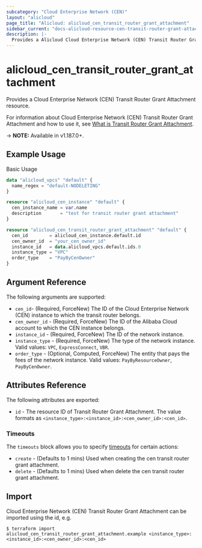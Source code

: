 ```yaml
---
subcategory: "Cloud Enterprise Network (CEN)"
layout: "alicloud"
page_title: "Alicloud: alicloud_cen_transit_router_grant_attachment"
sidebar_current: "docs-alicloud-resource-cen-transit-router-grant-attachment"
description: |-
  Provides a Alicloud Cloud Enterprise Network (CEN) Transit Router Grant Attachment resource.
---
```


# alicloud\_cen\_transit\_router\_grant\_attachment

Provides a Cloud Enterprise Network (CEN) Transit Router Grant Attachment resource.

For information about Cloud Enterprise Network (CEN) Transit Router Grant Attachment and how to use it, see [What is Transit Router Grant Attachment](https://www.alibabacloud.com/help/en/cloud-enterprise-network/latest/grantinstancetotransitrouter).

-> **NOTE:** Available in v1.187.0+.

## Example Usage

Basic Usage

```terraform
data "alicloud_vpcs" "default" {
  name_regex = "default-NODELETING"
}

resource "alicloud_cen_instance" "default" {
  cen_instance_name = var.name
  description       = "test for transit router grant attachment"
}

resource "alicloud_cen_transit_router_grant_attachment" "default" {
  cen_id        = alicloud_cen_instance.default.id
  cen_owner_id  = "your_cen_owner_id"
  instance_id   = data.alicloud_vpcs.default.ids.0
  instance_type = "VPC"
  order_type    = "PayByCenOwner"
}
```

## Argument Reference

The following arguments are supported:
* `cen_id`- (Required, ForceNew) The ID of the Cloud Enterprise Network (CEN) instance to which the transit router belongs.
* `cen_owner_id` - (Required, ForceNew) The ID of the Alibaba Cloud account to which the CEN instance belongs.
* `instance_id` - (Required, ForceNew) The ID of the network instance.
* `instance_type` - (Required, ForceNew) The type of the network instance. Valid values: `VPC`, `ExpressConnect`, `VBR`.
* `order_type` - (Optional, Computed, ForceNew) The entity that pays the fees of the network instance. Valid values: `PayByResourceOwner`, `PayByCenOwner`.

## Attributes Reference

The following attributes are exported:

* `id` - The resource ID of Transit Router Grant Attachment. The value formats as `<instance_type>:<instance_id>:<cen_owner_id>:<cen_id>`.

### Timeouts

The `timeouts` block allows you to specify [timeouts](https://www.terraform.io/docs/configuration-0-11/resources.html#timeouts) for certain actions:

* `create` - (Defaults to 1 mins) Used when creating the cen transit router grant attachment.
* `delete` - (Defaults to 1 mins) Used when delete the cen transit router grant attachment.


## Import

Cloud Enterprise Network (CEN) Transit Router Grant Attachment can be imported using the id, e.g.

```shell
$ terraform import alicloud_cen_transit_router_grant_attachment.example <instance_type>:<instance_id>:<cen_owner_id>:<cen_id>
```